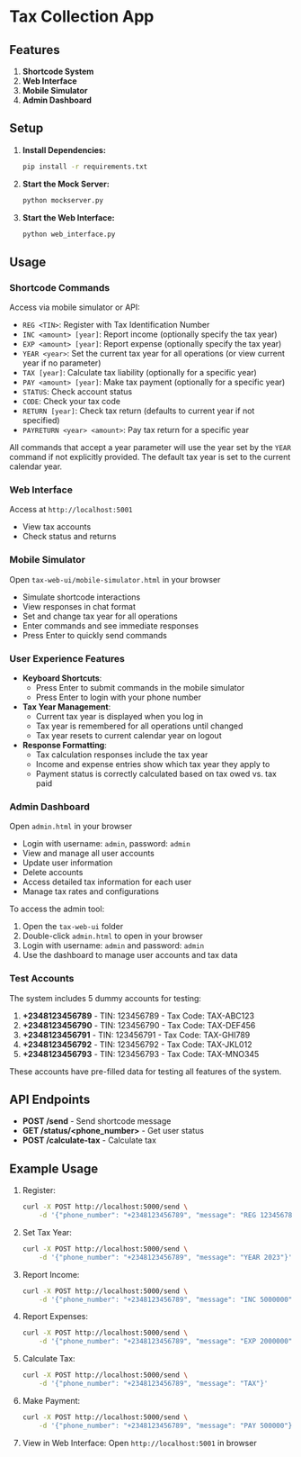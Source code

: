 # Tax Collection App

## Features

1. **Shortcode System**
2. **Web Interface**
3. **Mobile Simulator**
4. **Admin Dashboard**

## Setup

1. **Install Dependencies:**
   ```bash
   pip install -r requirements.txt
   ```

2. **Start the Mock Server:**
   ```bash
   python mockserver.py
   ```

3. **Start the Web Interface:**
   ```bash
   python web_interface.py
   ```

## Usage

### Shortcode Commands
Access via mobile simulator or API:
- `REG <TIN>`: Register with Tax Identification Number
- `INC <amount> [year]`: Report income (optionally specify the tax year)
- `EXP <amount> [year]`: Report expense (optionally specify the tax year)
- `YEAR <year>`: Set the current tax year for all operations (or view current year if no parameter)
- `TAX [year]`: Calculate tax liability (optionally for a specific year)
- `PAY <amount> [year]`: Make tax payment (optionally for a specific year)
- `STATUS`: Check account status
- `CODE`: Check your tax code
- `RETURN [year]`: Check tax return (defaults to current year if not specified)
- `PAYRETURN <year> <amount>`: Pay tax return for a specific year

All commands that accept a year parameter will use the year set by the `YEAR` command if not explicitly provided. The default tax year is set to the current calendar year.

### Web Interface
Access at `http://localhost:5001`
- View tax accounts
- Check status and returns

### Mobile Simulator
Open `tax-web-ui/mobile-simulator.html` in your browser
- Simulate shortcode interactions
- View responses in chat format
- Set and change tax year for all operations
- Enter commands and see immediate responses
- Press Enter to quickly send commands

### User Experience Features
- **Keyboard Shortcuts**:
  - Press Enter to submit commands in the mobile simulator
  - Press Enter to login with your phone number
- **Tax Year Management**:
  - Current tax year is displayed when you log in
  - Tax year is remembered for all operations until changed
  - Tax year resets to current calendar year on logout
- **Response Formatting**:
  - Tax calculation responses include the tax year
  - Income and expense entries show which tax year they apply to
  - Payment status is correctly calculated based on tax owed vs. tax paid

### Admin Dashboard
Open `admin.html` in your browser
- Login with username: `admin`, password: `admin`
- View and manage all user accounts
- Update user information
- Delete accounts
- Access detailed tax information for each user
- Manage tax rates and configurations

To access the admin tool:
1. Open the `tax-web-ui` folder
2. Double-click `admin.html` to open in your browser
3. Login with username: `admin` and password: `admin`
4. Use the dashboard to manage user accounts and tax data

### Test Accounts
The system includes 5 dummy accounts for testing:

1. **+2348123456789** - TIN: 123456789 - Tax Code: TAX-ABC123
2. **+2348123456790** - TIN: 123456790 - Tax Code: TAX-DEF456
3. **+2348123456791** - TIN: 123456791 - Tax Code: TAX-GHI789
4. **+2348123456792** - TIN: 123456792 - Tax Code: TAX-JKL012
5. **+2348123456793** - TIN: 123456793 - Tax Code: TAX-MNO345

These accounts have pre-filled data for testing all features of the system.

## API Endpoints

- **POST /send** - Send shortcode message
- **GET /status/<phone_number>** - Get user status
- **POST /calculate-tax** - Calculate tax

## Example Usage

1. Register:
   ```bash
   curl -X POST http://localhost:5000/send \
       -d '{"phone_number": "+2348123456789", "message": "REG 123456789"}'
   ```

2. Set Tax Year:
   ```bash
   curl -X POST http://localhost:5000/send \
       -d '{"phone_number": "+2348123456789", "message": "YEAR 2023"}'
   ```

3. Report Income:
   ```bash
   curl -X POST http://localhost:5000/send \
       -d '{"phone_number": "+2348123456789", "message": "INC 5000000"}'
   ```

4. Report Expenses:
   ```bash
   curl -X POST http://localhost:5000/send \
       -d '{"phone_number": "+2348123456789", "message": "EXP 2000000"}'
   ```

5. Calculate Tax:
   ```bash
   curl -X POST http://localhost:5000/send \
       -d '{"phone_number": "+2348123456789", "message": "TAX"}'
   ```

6. Make Payment:
   ```bash
   curl -X POST http://localhost:5000/send \
       -d '{"phone_number": "+2348123456789", "message": "PAY 500000"}'
   ```

7. View in Web Interface:
   Open `http://localhost:5001` in browser 